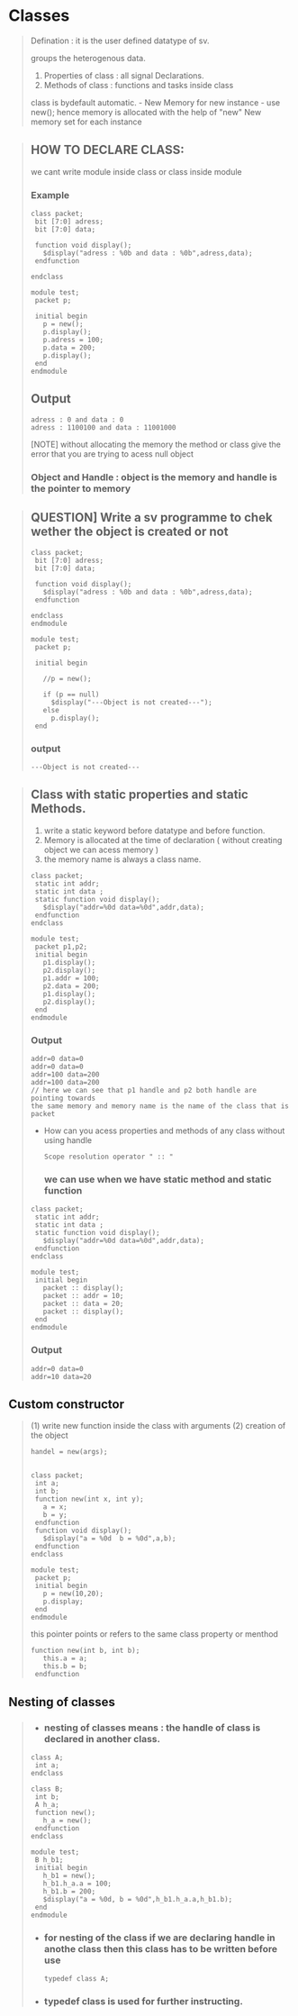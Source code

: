 # Classes
>
>Defination : it is the user defined datatype of sv.
>
> groups the heterogenous data.
>  1. Properties of class : all signal Declarations.
>  2. Methods of class : functions and tasks inside class
>
> class is bydefault automatic.
>         -  New Memory for new instance
>         -  use new();
>hence memory is allocated with the help of "new"
>New memory set for each instance

>## HOW TO DECLARE CLASS:
>we cant write module inside class or class inside module
> ### Example
> ```
> class packet;
>  bit [7:0] adress;
>  bit [7:0] data;
>  
>  function void display();
>    $display("adress : %0b and data : %0b",adress,data);
>  endfunction
>  
>endclass
>
>module test;
>  packet p;
>  
>  initial begin
>    p = new();
>    p.display();
>    p.adress = 100;
>    p.data = 200;
>    p.display();
>  end
>endmodule
>```
> ## Output
> ```
> adress : 0 and data : 0
> adress : 1100100 and data : 11001000
> ```
>
> [NOTE] without allocating the memory the method or class give the error that you are trying to acess null object
>
> ### Object and Handle : object is the memory and handle is the pointer to memory

>## QUESTION] Write a sv programme to chek wether the object is created or not
>```
>class packet;
>  bit [7:0] adress;
>  bit [7:0] data;
>  
>  function void display();
>    $display("adress : %0b and data : %0b",adress,data);
>  endfunction
>  
>endclass
>endmodule
>
>module test;
>  packet p;
>  
>  initial begin
>    
>    //p = new();
>    
>    if (p == null)
>      $display("---Object is not created---");
>    else
>      p.display();
>  end
>```
>### output
>```
>---Object is not created---
>```

> ## Class with static properties and static Methods.
>
> 1) write a static keyword before datatype and before function.
> 2) Memory is allocated at the time of declaration ( without creating object we can acess memory )
> 3) the memory name is always a class name.
>
>```
> class packet;
>  static int addr;
>  static int data ;
>  static function void display();
>    $display("addr=%0d data=%0d",addr,data);
>  endfunction
>endclass
>
>module test;
>  packet p1,p2;
>  initial begin
>    p1.display();
>    p2.display();
>    p1.addr = 100;
>    p2.data = 200;
>    p1.display();
>    p2.display();
>  end
>endmodule
>```
>### Output
> ```
> addr=0 data=0
>addr=0 data=0
>addr=100 data=200
>addr=100 data=200
> // here we can see that p1 handle and p2 both handle are pointing towards
> the same memory and memory name is the name of the class that is packet
> ```
>
> - How can you acess properties and methods of any class without using handle
>   ```
>   Scope resolution operator " :: "
>   ```
>   ### we can use when we have static method and static function
> ```
> class packet;
>  static int addr;
>  static int data ;
>  static function void display();
>    $display("addr=%0d data=%0d",addr,data);
>  endfunction
>endclass
>
>module test;
>  initial begin
>    packet :: display();
>    packet :: addr = 10;
>    packet :: data = 20;
>    packet :: display();
>  end
>endmodule
> ```
> ### Output
> ```
> addr=0 data=0
>addr=10 data=20
> ```

## Custom constructor
>(1) write new function inside the class with arguments
>(2) creation of the object
>```
>handel = new(args);
>```
>```
>
>class packet;
>  int a;
>  int b;
>  function new(int x, int y);
>    a = x;
>    b = y;
>  endfunction
>  function void display();
>    $display("a = %0d  b = %0d",a,b);
>  endfunction
>endclass
>
>module test;
>  packet p;
>  initial begin
>    p = new(10,20);
>    p.display;
>  end
>endmodule
>```
>
>this pointer points or refers to the same class property or menthod
>```
>function new(int b, int b);
>    this.a = a;
>    this.b = b;
>  endfunction
>```

## Nesting of classes
> - ### nesting of classes means : the handle of class is declared in another class.
> ```
> class A;
>  int a;
>endclass
>
>class B;
>  int b;
>  A h_a;
>  function new();
>    h_a = new();
>  endfunction
>endclass
>
>module test;
>  B h_b1;
>  initial begin
>    h_b1 = new();
>    h_b1.h_a.a = 100;
>    h_b1.b = 200;
>    $display("a = %0d, b = %0d",h_b1.h_a.a,h_b1.b);
>  end
>endmodule
> ```
> - ### for nesting of the class if we are declaring handle in anothe class then this class has to be written before use
>   ```
>   typedef class A;
>   ```
> - ### typedef class is used for further instructing.



  



